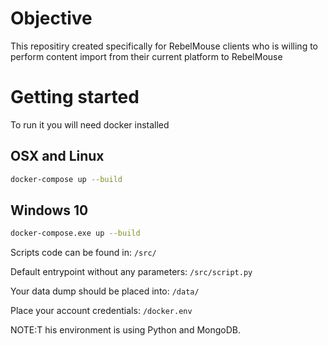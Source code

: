 # Objective

This repositiry created specifically for RebelMouse clients who is willing to perform content import from their current platform to RebelMouse



# Getting started
To run it you will need docker installed
## OSX and Linux

```bash
docker-compose up --build
```

## Windows 10

```bash
docker-compose.exe up --build
```
Scripts code can be found in: `/src/`

Default entrypoint without any parameters: `/src/script.py`

Your data dump should be placed into: `/data/`

Place your account credentials: `/docker.env`

NOTE:T his environment is using Python and MongoDB.
